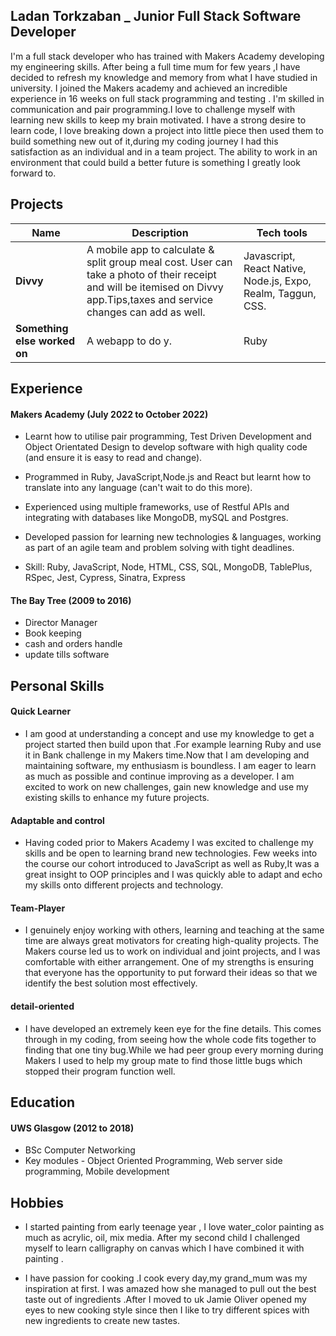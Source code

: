 ## Ladan Torkzaban _ Junior Full Stack Software Developer

I'm a full stack developer who has trained with Makers Academy developing my engineering skills.
After being a full time mum for few years ,I have decided to refresh my knowledge and memory from what I have studied in university. I joined the Makers academy and achieved an incredible experience in 16 weeks on full stack programming  and testing . I'm skilled in communication and pair programming.I love to challenge myself with learning new skills to keep my brain motivated.
I have a strong desire to learn code, I love breaking down a project into little piece then used them to build something new out of it,during my coding journey I had this satisfaction as an individual and in a team project. The ability to work in an environment that could build a better future is something I greatly look forward to.

## Projects

|         Name              |                     Description                    |               Tech tools            |
| --------------------------| -------------------------------------------------- | ----------------------------------- |
|         **Divvy**         | A mobile app to calculate & split group meal cost. User can take a photo of their receipt and will be itemised on Divvy app.Tips,taxes and service changes can add as well.| Javascript, React Native, Node.js,  Expo, Realm, Taggun, CSS.   |  
| **Something else worked on** | A webapp to do y. | Ruby              |

## Experience

#### Makers Academy (July 2022 to October 2022)
- Learnt how to utilise pair programming, Test Driven Development and Object Orientated Design to develop software with high quality code (and ensure it is easy to read and change).

- Programmed in Ruby, JavaScript,Node.js and React but learnt how to translate into any language (can't wait to do this more).

- Experienced using multiple frameworks, use of Restful APIs and integrating with databases like MongoDB, mySQL and Postgres.

- Developed passion for learning new technologies & languages, working as part of an agile team and problem solving with tight deadlines.

- Skill: Ruby, JavaScript, Node, HTML, CSS, SQL, MongoDB, TablePlus, RSpec, Jest, Cypress, Sinatra, Express

#### The Bay Tree  (2009 to 2016) 
- Director Manager 
- Book keeping
- cash and orders handle
- update tills software


## Personal Skills

#### Quick Learner
- I am good at understanding a concept and use my knowledge to get a project started then build upon that .For example learning Ruby and use it in Bank challenge in my Makers time.Now that I am developing and maintaining software, my enthusiasm is boundless. I am eager to learn as much as possible   and continue improving as a developer. I am excited to work on new challenges, gain new knowledge and use my existing skills to enhance my future projects. 

#### Adaptable and control
- Having coded prior to Makers Academy I was excited to challenge my skills and be open to learning brand new technologies. Few weeks into the course our cohort introduced to JavaScript as well as Ruby,It was a great insight to OOP principles and I was quickly able to adapt and echo my skills onto different projects and technology.

#### Team-Player
- I genuinely enjoy working with others, learning and teaching at the same time  are always great motivators for creating high-quality  projects. The Makers course led us to work on individual and joint projects, and I was comfortable with either arrangement. One of my strengths is ensuring that everyone has the opportunity to put forward their ideas so that we identify the best solution most effectively.

#### detail-oriented
- I have developed an extremely keen eye for the fine details. This comes through in my coding, from seeing how the whole code fits together to finding that one tiny bug.While we had peer group every morning during Makers I used to help my group mate to find those little bugs which stopped their program function well.

## Education

#### UWS Glasgow (2012 to 2018)
- BSc Computer Networking
- Key modules - Object Oriented Programming, Web server side programming, Mobile development

## Hobbies 

- I started painting from early teenage year , I love water_color painting as much as acrylic, oil, mix media. After my second child I challenged myself to learn calligraphy on canvas which I have combined it with painting .

- I have passion for cooking .I cook every day,my grand_mum was my inspiration at first. I was amazed how she managed to pull out the best taste out of ingredients .After I moved to uk Jamie Oliver opened my eyes to new cooking style since then I like to try different spices with new ingredients to create new tastes.
